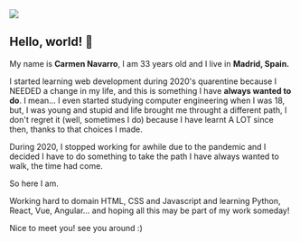<!--
**cartxu/cartxu** is a ✨ _special_ ✨ repository because its `README.md` (this file) appears on your GitHub profile.

Here are some ideas to get you started:

- 🔭 I’m currently working on ...
- 🌱 I’m currently learning ...
- 👯 I’m looking to collaborate on ...
- 🤔 I’m looking for help with ...
- 💬 Ask me about ...
- 📫 How to reach me: ...
- 😄 Pronouns: ...
- ⚡ Fun fact: ...
-->

<img src="https://i.postimg.cc/B6M7qCCS/navarrosoria2.png" >

<h2>Hello, world! 👋 </h2>

<p>My name is <strong>Carmen Navarro</strong>, I am 33 years old and I live in <strong>Madrid, Spain.</strong> <p>
  
<p>I started learning web development during 2020's quarentine because I NEEDED a change in my life, and this is something I have <strong>always wanted to do</strong>. I mean... I even started studying computer engineering when I was 18, but, I was young and stupid and life brought me throught a different path, I don't regret it (well, sometimes I do) because I have learnt A LOT since then, thanks to that choices I made. 
  
During 2020, I stopped working for awhile due to the pandemic and I decided I have to do something to take the path I have always wanted to walk, the time had come. 

So here I am. 

Working hard to domain HTML, CSS and Javascript and learning Python, React, Vue, Angular... and hoping all this may be part of my work someday!

Nice to meet you! see you around :) </p>
